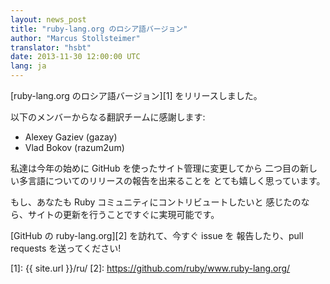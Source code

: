 ```yaml
---
layout: news_post
title: "ruby-lang.org のロシア語バージョン"
author: "Marcus Stollsteimer"
translator: "hsbt"
date: 2013-11-30 12:00:00 UTC
lang: ja
---
```


[ruby-lang.org のロシア語バージョン][1] をリリースしました。

以下のメンバーからなる翻訳チームに感謝します:

 * Alexey Gaziev (gazay)
 * Vlad Bokov (razum2um)

私達は今年の始めに GitHub を使ったサイト管理に変更してから
二つ目の新しい多言語についてのリリースの報告を出来ることを
とても嬉しく思っています。

もし、あなたも Ruby コミュニティにコントリビュートしたいと
感じたのなら、サイトの更新を行うことですぐに実現可能です。

[GitHub の ruby-lang.org][2] を訪れて、今すぐ issue を
報告したり、pull requests を送ってください!

[1]: {{ site.url }}/ru/
[2]: https://github.com/ruby/www.ruby-lang.org/
